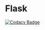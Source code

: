 # Flask

[![Codacy Badge](https://api.codacy.com/project/badge/Grade/dde6695354e74b8d83ed35e7952edd76)](https://www.codacy.com/manual/sanjaysuneel/Flask?utm_source=github.com&amp;utm_medium=referral&amp;utm_content=digite-inc/Flask&amp;utm_campaign=Badge_Grade)
